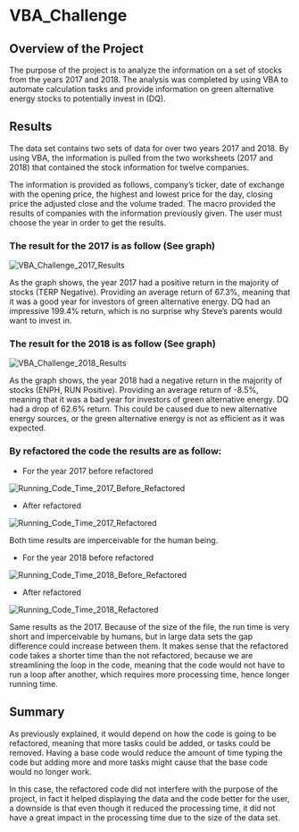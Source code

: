 # VBA_Challenge

## Overview of the Project

The purpose of the project is to analyze the information on a set of stocks from the years 2017 and 2018. The analysis was completed by using VBA to automate calculation tasks and provide information on green alternative energy stocks to potentially invest in (DQ). 

## Results

The data set contains two sets of data for over two years 2017 and 2018. By using VBA, the information is pulled from the two worksheets (2017 and 2018) that contained the stock information for twelve companies. 

The information is provided as follows, company’s ticker, date of exchange with the opening price, the highest and lowest price for the day, closing price the adjusted close and the volume traded. 
The macro provided the results of companies with the information previously given. The user must choose the year in order to get the results.

### The result for the 2017 is as follow (See graph)

![VBA_Challenge_2017_Results](https://user-images.githubusercontent.com/98929742/155899324-19593232-69fc-4863-95de-cdc4163991ce.JPG)

As the graph shows, the year 2017 had a positive return in the majority of stocks (TERP Negative). Providing an average return of 67.3%, meaning that it was a good year for investors of green alternative energy. DQ had an impressive 199.4% return, which is no surprise why Steve’s parents would want to invest in.

### The result for the 2018 is as follow (See graph)

![VBA_Challenge_2018_Results](https://user-images.githubusercontent.com/98929742/155899971-377ee606-b626-4e4d-a0fa-d300e64ae18e.JPG)

As the graph shows, the year 2018 had a negative return in the majority of stocks (ENPH, RUN Positive). Providing an average return of -8.5%, meaning that it was a bad year for investors of green alternative energy. DQ had a drop of 62.6% return. This could be caused due to new alternative energy sources, or the green alternative energy is not as efficient as it was expected.

### By refactored the code the results are as follow:

- For the year 2017 before refactored

![Running_Code_Time_2017_Before_Refactored](https://user-images.githubusercontent.com/98929742/157146071-69ceb84b-0cdf-4438-b062-277154478d8b.JPG)


- After refactored

![Running_Code_Time_2017_Refactored](https://user-images.githubusercontent.com/98929742/157146099-fd35060c-f210-4c0e-9dce-63373bce6afb.JPG)


Both time results are imperceivable for the human being.

- For the year 2018 before refactored

![Running_Code_Time_2018_Before_Refactored](https://user-images.githubusercontent.com/98929742/157146113-6864c6b6-1dab-47bf-9e20-4676ac9091d8.JPG)


- After refactored

![Running_Code_Time_2018_Refactored](https://user-images.githubusercontent.com/98929742/157146126-e8d5836d-c4e0-4d4d-af44-25fcc4fd7b3c.JPG)


Same results as the 2017. Because of the size of the file, the run time is very short and imperceivable by humans, but in large data sets the gap difference could increase between them. It makes sense that the refactored code takes a shorter time than the not refactored, because we are streamlining the loop in the code, meaning that the code would not have to run a loop after another, which requires more processing time, hence longer running time. 

## Summary

As previously explained, it would depend on how the code is going to be refactored, meaning that more tasks could be added, or tasks could be removed. Having a base code would reduce the amount of time typing the code but adding more and more tasks might cause that the base code would no longer work.

In this case, the refactored code did not interfere with the purpose of the project, in fact it helped displaying the data and the code better for the user, a downside is that even though it reduced the processing time, it did not have a great impact in the processing time due to the size of the data set.

